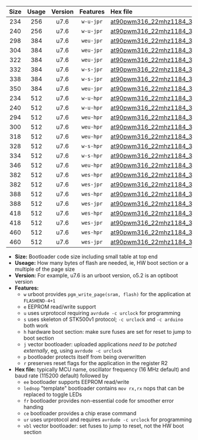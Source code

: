 |Size|Usage|Version|Features|Hex file|
|:-:|:-:|:-:|:-:|:--|
|234|256|u7.6|`w-u-jpr`|[at90pwm316_22mhz1184_38400bps_ur_vbl.hex](https://raw.githubusercontent.com/stefanrueger/urboot/main//at90pwm316_22mhz1184_38400bps_ur_vbl.hex)|
|240|256|u7.6|`w-u-jpr`|[at90pwm316_22mhz1184_38400bps_lednop_ur_vbl.hex](https://raw.githubusercontent.com/stefanrueger/urboot/main//at90pwm316_22mhz1184_38400bps_lednop_ur_vbl.hex)|
|298|384|u7.6|`weu-jpr`|[at90pwm316_22mhz1184_38400bps_ee_ur_vbl.hex](https://raw.githubusercontent.com/stefanrueger/urboot/main//at90pwm316_22mhz1184_38400bps_ee_ur_vbl.hex)|
|304|384|u7.6|`weu-jpr`|[at90pwm316_22mhz1184_38400bps_ee_lednop_ur_vbl.hex](https://raw.githubusercontent.com/stefanrueger/urboot/main//at90pwm316_22mhz1184_38400bps_ee_lednop_ur_vbl.hex)|
|322|384|u7.6|`weu-jpr`|[at90pwm316_22mhz1184_38400bps_ee_lednop_fr_ur_vbl.hex](https://raw.githubusercontent.com/stefanrueger/urboot/main//at90pwm316_22mhz1184_38400bps_ee_lednop_fr_ur_vbl.hex)|
|332|384|u7.6|`w-s-jpr`|[at90pwm316_22mhz1184_38400bps_vbl.hex](https://raw.githubusercontent.com/stefanrueger/urboot/main//at90pwm316_22mhz1184_38400bps_vbl.hex)|
|338|384|u7.6|`w-s-jpr`|[at90pwm316_22mhz1184_38400bps_lednop_vbl.hex](https://raw.githubusercontent.com/stefanrueger/urboot/main//at90pwm316_22mhz1184_38400bps_lednop_vbl.hex)|
|350|384|u7.6|`weu-jpr`|[at90pwm316_22mhz1184_38400bps_ee_lednop_fr_ce_ur_vbl.hex](https://raw.githubusercontent.com/stefanrueger/urboot/main//at90pwm316_22mhz1184_38400bps_ee_lednop_fr_ce_ur_vbl.hex)|
|234|512|u7.6|`w-u-hpr`|[at90pwm316_22mhz1184_38400bps_ur.hex](https://raw.githubusercontent.com/stefanrueger/urboot/main//at90pwm316_22mhz1184_38400bps_ur.hex)|
|240|512|u7.6|`w-u-hpr`|[at90pwm316_22mhz1184_38400bps_lednop_ur.hex](https://raw.githubusercontent.com/stefanrueger/urboot/main//at90pwm316_22mhz1184_38400bps_lednop_ur.hex)|
|294|512|u7.6|`weu-hpr`|[at90pwm316_22mhz1184_38400bps_ee_ur.hex](https://raw.githubusercontent.com/stefanrueger/urboot/main//at90pwm316_22mhz1184_38400bps_ee_ur.hex)|
|300|512|u7.6|`weu-hpr`|[at90pwm316_22mhz1184_38400bps_ee_lednop_ur.hex](https://raw.githubusercontent.com/stefanrueger/urboot/main//at90pwm316_22mhz1184_38400bps_ee_lednop_ur.hex)|
|318|512|u7.6|`weu-hpr`|[at90pwm316_22mhz1184_38400bps_ee_lednop_fr_ur.hex](https://raw.githubusercontent.com/stefanrueger/urboot/main//at90pwm316_22mhz1184_38400bps_ee_lednop_fr_ur.hex)|
|328|512|u7.6|`w-s-hpr`|[at90pwm316_22mhz1184_38400bps.hex](https://raw.githubusercontent.com/stefanrueger/urboot/main//at90pwm316_22mhz1184_38400bps.hex)|
|334|512|u7.6|`w-s-hpr`|[at90pwm316_22mhz1184_38400bps_lednop.hex](https://raw.githubusercontent.com/stefanrueger/urboot/main//at90pwm316_22mhz1184_38400bps_lednop.hex)|
|346|512|u7.6|`weu-hpr`|[at90pwm316_22mhz1184_38400bps_ee_lednop_fr_ce_ur.hex](https://raw.githubusercontent.com/stefanrueger/urboot/main//at90pwm316_22mhz1184_38400bps_ee_lednop_fr_ce_ur.hex)|
|382|512|u7.6|`wes-hpr`|[at90pwm316_22mhz1184_38400bps_ee.hex](https://raw.githubusercontent.com/stefanrueger/urboot/main//at90pwm316_22mhz1184_38400bps_ee.hex)|
|382|512|u7.6|`wes-jpr`|[at90pwm316_22mhz1184_38400bps_ee_vbl.hex](https://raw.githubusercontent.com/stefanrueger/urboot/main//at90pwm316_22mhz1184_38400bps_ee_vbl.hex)|
|388|512|u7.6|`wes-hpr`|[at90pwm316_22mhz1184_38400bps_ee_lednop.hex](https://raw.githubusercontent.com/stefanrueger/urboot/main//at90pwm316_22mhz1184_38400bps_ee_lednop.hex)|
|388|512|u7.6|`wes-jpr`|[at90pwm316_22mhz1184_38400bps_ee_lednop_vbl.hex](https://raw.githubusercontent.com/stefanrueger/urboot/main//at90pwm316_22mhz1184_38400bps_ee_lednop_vbl.hex)|
|418|512|u7.6|`wes-hpr`|[at90pwm316_22mhz1184_38400bps_ee_lednop_fr.hex](https://raw.githubusercontent.com/stefanrueger/urboot/main//at90pwm316_22mhz1184_38400bps_ee_lednop_fr.hex)|
|418|512|u7.6|`wes-jpr`|[at90pwm316_22mhz1184_38400bps_ee_lednop_fr_vbl.hex](https://raw.githubusercontent.com/stefanrueger/urboot/main//at90pwm316_22mhz1184_38400bps_ee_lednop_fr_vbl.hex)|
|460|512|u7.6|`wes-hpr`|[at90pwm316_22mhz1184_38400bps_ee_lednop_fr_ce.hex](https://raw.githubusercontent.com/stefanrueger/urboot/main//at90pwm316_22mhz1184_38400bps_ee_lednop_fr_ce.hex)|
|460|512|u7.6|`wes-jpr`|[at90pwm316_22mhz1184_38400bps_ee_lednop_fr_ce_vbl.hex](https://raw.githubusercontent.com/stefanrueger/urboot/main//at90pwm316_22mhz1184_38400bps_ee_lednop_fr_ce_vbl.hex)|

- **Size:** Bootloader code size including small table at top end
- **Useage:** How many bytes of flash are needed, ie, HW boot section or a multiple of the page size
- **Version:** For example, u7.6 is an urboot version, o5.2 is an optiboot version
- **Features:**
  + `w` urboot provides `pgm_write_page(sram, flash)` for the application at `FLASHEND-4+1`
  + `e` EEPROM read/write support
  + `u` uses urprotocol requiring `avrdude -c urclock` for programming
  + `s` uses skeleton of STK500v1 protocol; `-c urclock` and `-c arduino` both work
  + `h` hardware boot section: make sure fuses are set for reset to jump to boot section
  + `j` vector bootloader: uploaded applications *need to be patched externally*, eg, using `avrdude -c urclock`
  + `p` bootloader protects itself from being overwritten
  + `r` preserves reset flags for the application in the register R2
- **Hex file:** typically MCU name, oscillator frequency (16 MHz default) and baud rate (115200 default) followed by
  + `ee` bootloader supports EEPROM read/write
  + `lednop` "template" bootloader contains `mov rx,rx` nops that can be replaced to toggle LEDs
  + `fr` bootloader provides non-essential code for smoother error handing
  + `ce` bootloader provides a chip erase command
  + `ur` uses urprotocol and requires `avrdude -c urclock` for programming
  + `vbl` vector bootloader: set fuses to jump to reset, not the HW boot section
